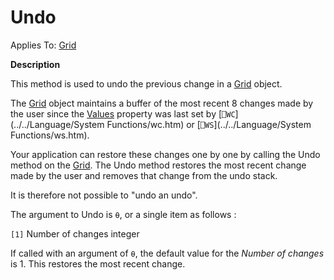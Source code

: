 



<h1 class="heading"><span class="name">Undo</span></h1>

Applies To: [Grid](./grid.md)


**Description**


This method is used to undo the previous change in a [Grid](./grid.md) object.


The [Grid](./grid.md) object maintains a buffer of the most recent 8 changes made by the user since the [Values](./values.md) property was last set by [`⎕WC`](../../Language/System Functions/wc.htm) or [`⎕WS`](../../Language/System Functions/ws.htm).


Your application can restore these changes one by one by calling the Undo method on the [Grid](./grid.md). The Undo method restores the most recent change made by the user and removes that change from the undo stack.


It is therefore not possible to "undo an undo".


The argument to Undo is `⍬`, or a single item as follows :


`[1]` Number of changes integer


If called with an argument of `⍬`, the default value for the *Number of changes* is 1. This restores the most recent change.


